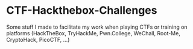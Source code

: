 # CTF-Hackthebox-Challenges
Some stuff I made to facilitate my work when playing CTFs or training on platforms (HackTheBox, TryHackMe, Pwn.College, WeChall, Root-Me, CryptoHack, PicoCTF, ...)
